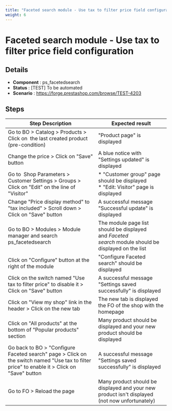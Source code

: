 ```yaml
---
title: "Faceted search module - Use tax to filter price field configuration"
weight: 6
---
```


# Faceted search module - Use tax to filter price field configuration
## Details
* **Component** : ps_facetedsearch
* **Status** : [TEST] To be automated
* **Scenario** : https://forge.prestashop.com/browse/TEST-4203

## Steps
| Step Description | Expected result |
| ----- | ----- |
| Go to BO > Catalog > Products > Click on  the last created product (pre-condition) | "Product page" is displayed |
| Change the price > Click on "Save" button | A blue notice with "Settings updated" is displayed |
| Go to  Shop Parameters > Customer Settings > Groups > Click on "Edit" on the line of "Visitor" | * "Customer group" page should be displayed<br> * "Edit: Visitor" page is displayed |
| Change "Price display method" to "tax included" > Scroll down > Click on "Save" button | A successful message "Successful update" is displayed |
| Go to BO > Modules > Module manager and search ps_facetedsearch | The module page list should be displayed and *Faceted search* module should be displayed on the list |
| Click on "Configure" button at the right of the module | "Configure Faceted search" should be displayed |
| Click on the switch named "Use tax to filter price" to disable it > Click on "Save" button | A successful message "Settings saved successfully" is displayed |
| Click on "View my shop" link in the header > Click on the new tab | The new tab is displayed the FO of the shop with the homepage |
| Click on "All products" at the bottom of "Popular products" section | Many product should be displayed and your new product should be displayed |
| Go back to BO > "Configure Faceted search" page > Click on the switch named "Use tax to filter price" to enable it > Click on "Save" button | A successful message "Settings saved successfully" is displayed |
| Go to FO > Reload the page | Many product should be displayed and your new product isn't displayed (not now unfortunately) |
